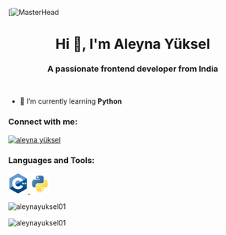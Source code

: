  [![MasterHead]([https://www.google.com/url?sa=i&url=https%3A%2F%2Fwww.pxfuel.com%2Fen%2Fdesktop-wallpaper-fwjsy&psig=AOvVaw2MkdR6KFAayCqsHb3ngPz9&ust=1708193215092000&source=images&cd=vfe&opi=89978449&ved=0CBIQjRxqFwoTCKjnhKa6sIQDFQAAAAAdAAAAABAN](https://www.google.com/url?sa=i&url=https%3A%2F%2Fwww.pxfuel.com%2Fen%2Fdesktop-wallpaper-fwjsy&psig=AOvVaw2MkdR6KFAayCqsHb3ngPz9&ust=1708193215092000&source=images&cd=vfe&opi=89978449&ved=0CBIQjRxqFwoTCKjnhKa6sIQDFQAAAAAdAAAAABAd))
<h1 align="center">Hi 👋, I'm Aleyna Yüksel</h1>
<h3 align="center">A passionate frontend developer from India</h3>

<p align="left"> <a href="https://twitter.com/" target="blank"><img src="https://img.shields.io/twitter/follow/?logo=twitter&style=for-the-badge" alt="" /></a> </p>

- 🌱 I’m currently learning **Python**

<h3 align="left">Connect with me:</h3>
<p align="left">
<a href="https://linkedin.com/in/aleyna yüksel" target="blank"><img align="center" src="https://raw.githubusercontent.com/rahuldkjain/github-profile-readme-generator/master/src/images/icons/Social/linked-in-alt.svg" alt="aleyna yüksel" height="30" width="40" /></a>
</p>

<h3 align="left">Languages and Tools:</h3>
<p align="left"> <a href="https://www.w3schools.com/cpp/" target="_blank" rel="noreferrer"> <img src="https://raw.githubusercontent.com/devicons/devicon/master/icons/cplusplus/cplusplus-original.svg" alt="cplusplus" width="40" height="40"/> </a> <a href="https://www.python.org" target="_blank" rel="noreferrer"> <img src="https://raw.githubusercontent.com/devicons/devicon/master/icons/python/python-original.svg" alt="python" width="40" height="40"/> </a> </p>

<p><img align="center" src="https://github-readme-stats.vercel.app/api/top-langs?username=aleynayuksel01&show_icons=true&locale=en&layout=compact" alt="aleynayuksel01" /></p>

<p><img align="center" src="https://github-readme-streak-stats.herokuapp.com/?user=aleynayuksel01&" alt="aleynayuksel01" /></p>
